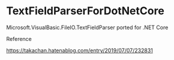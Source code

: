 # TextFieldParserForDotNetCore

Microsoft.VisualBasic.FileIO.TextFieldParser ported for .NET Core

Reference

https://takachan.hatenablog.com/entry/2019/07/07/232831